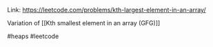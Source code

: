 Link: https://leetcode.com/problems/kth-largest-element-in-an-array/ 

Variation of [[Kth smallest element in an array (GFG)]] 

#heaps #leetcode 